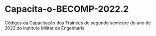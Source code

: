 # Capacita-o-BECOMP-2022.2
Códigos da Capacitação dos Trainees do segundo semestre do ano de 2022 do Instituto Militar de Engenharia
